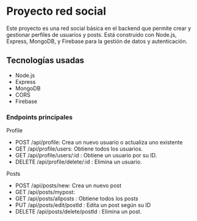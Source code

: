 # Proyecto red social 
Este proyecto es una red social básica en el backend que permite crear y gestionar perfiles de usuarios y posts. Está construido con Node.js, Express, MongoDB, y Firebase para la gestión de datos y autenticación.

## Tecnologías usadas
- Node.js
- Express
- MongoDB
- CORS
- Firebase

### Endpoints principales

Profile 
- POST /api/profile: Crea un nuevo usuario o actualiza uno existente
- GET /api/profile/users: Obtiene todos los usuarios.
- GET /api/profile/users/:id : Obtiene un usuario por su ID.
- DELETE /api/profile/delete/:id : Elimina un usuario.

Posts 
- POST /api/posts/new: Crea un nuevo post
- GET /api/posts/mypost: 
- GET /api/posts/allposts : Obtiene todos los posts
- PUT /api/posts/edit/postId : Edita un post según su ID
- DELETE /api/posts/delete/postId : Elimina un post.